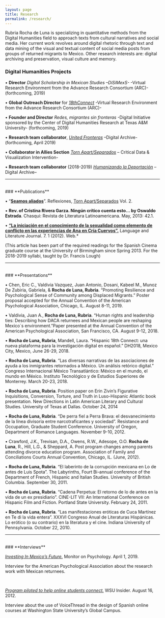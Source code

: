 ```yaml
---
layout: page
title: Research
permalink: /research/
---
```


Rubria Rocha de Luna is specializing in quantitative methods from the Digital Humanities field to approach texts from cultural narratives and social media. Her current work revolves around digital rhetoric through text and data mining of the visual and textual content of social media posts from groups of returned migrants to Mexico. Other research interests are: digital archiving and preservation, visual culture and memory.
<br>

### **Digital Humanities Projects**

•	**Director** *Digital Scholarship in Mexican Studies –DiSiMexS-* -Virtual Research Environment from the Advance Research Consortium (ARC)- (forthcoming, 2019)

•	**Global Outreach Director** for *[18thConnect]* -Virtual Research Environment from the Advance Research Consortium (ARC)-

•	**Founder and Director** *Redes, migrantes sin fronteras* -Digital Initiative sponsored by the Center of Digital Humanities Research at Texas A&M University- (forthcoming, 2019)

•	**Research team collaborator**, *[United Fronteras]* –Digital Archive- (forthcoming, April 2019)

•	**Collaborator in Allies Section** *[Torn Apart/Separados]* – Critical Data & Visualization Intervention-

•	**Research team collaborator** (2018-2019) *[Humanizando la Deportación]* –Digital Archive–

------------------------------------------------------------------------
<br>
### **Publications**

•	“**[Seamos aliados]**”. Reflexiones, [Torn Apart/Separados] Vol. 2.

•	**Rev. of Cristina Rivera Garza. Ningún crítico cuenta esto… by Oswaldo Estrada**. Chasqui: Revista de Literatura Latinoamericana. May, 2013: 42.1.

•	**[“La iniciación en el conocimiento de la sexualidad como elemento de conflicto en las experiencias de Ana en Cría Cuervos”.]** Language and Literature Journal. 7. 1 (2012). Web.*

(This article has been part of the required readings for the Spanish Cinema graduate course at the University of Birmingham since Spring 2013. For the 2018-2019 syllabi, taught by Dr. Francis Lough)


------------------------------------------------------------------------
<br>
### **Presentations**

•	Chen, Eric C., Valdivia Vazquez, Juan Antonio, Dosani, Kabeel M., Munoz De Zubiria, Gabriela, & **Rocha de Luna, Rubria**.  “Promoting Resilience and Psychological Sense of Community among Displaced Migrants.” Poster proposal accepted for the Annual Convention of the American Psychological Association, Chicago, IL. August 8-11, 2019.

•	Valdivia, Juan A., **Rocha de Luna, Rubria**. “Human rights and leadership ties: Describing how DACA returnees and Mexican people are reshaping Mexico´s environment.”Paper presented at the Annual Convention of the American Psychological Association, San Francisco, CA. August 9-12, 2018.

•	**Rocha de Luna, Rubria**, Mandell, Laura. “Hispanic 18th Connect: una nueva plataforma para la investigación digital en español.” DH2018, Mexico City, Mexico, June 26-29, 2018.

•	**Rocha de Luna, Rubria**. “Las diversas narrativas de las asociaciones de ayuda a los inmigrantes retornados a México. Un análisis retórico digital.” Congreso Internacional México Transatlántico: México en el mundo, el mundo en México. Instituto Tecnológico y de Estudios Superiores de Monterrey. March 20-23, 2018.

•	**Rocha de Luna, Rubria**. Position paper on Erin Zivin’s Figurative Inquisitions, Conversion, Torture, and Truth in Luso-Hispanic Atlantic book presentation. New Directions in Latin American Literary and Cultural Studies. University of Texas at Dallas. October 24, 2014

•	**Rocha de Luna, Rubria**. “De perra fiel a Perra Brava: el desvanecimiento de la línea divisoria entre narcotraficantes y sociedad”. Resistance and Occupation, Graduate Student Conference. University of Oregon, Department of Romance Languages. November 9-10, 2012.

•	Crawford, J.K., Trevisan, D.A., Owens, R.W., Adesope, O.O. **Rocha de Luna**, R., Hill, L.G., & Sheppard, A. Post program changes among parents attending divorce education program. Association of Family and Conciliations Courts Annual Convention, Chicago, IL. (June, 2012).

•	**Rocha de Luna, Rubria**. “El laberinto de la corrupción mexicana en Lo de antes de Luis Spota”. The Labyrinths, Fourt Bi-annual conference of the Department of French, Hispanic and Italian Studies. University of British Columbia. September 30, 2011.

•	**Rocha de Luna, Rubria**. “Cadena Perpetua: El retorno de lo de antes en la vida de un ex presidiario”. CINE-LIT VII: An International Conference on Hispanic Film and Fiction. Portland State University. February 24, 2011.

•	**Rocha de Luna, Rubria**. “Las manifestaciones eróticas de Cuca Martínez en Te di la vida entera”. XXXVI Congreso Anual de Literaturas Hispánicas. Lo erótico (o su contrario) en la literatura y el cine. Indiana University of Pennsylvania. October 22, 2010.

----------------------------------------------------------------------
<br>
### **Interviews**

*[Investing In Mexico’s Future.]* Monitor on Psychology. April 1, 2019.

Interview for the American Psychological Association about the research work with Mexican returnees.

<br>

*[Program piloted to help online students connect.]* WSU Insider. August 16, 2012.

Interview about the use of VoiceThread in the design of Spanish online courses at Washington State University’s Global Campus.



[18thConnect]:http://www.18thConnect.org
[United Fronteras]:https://unitedfronteras.github.io/
[Torn Apart/Separados]:http://xpmethod.plaintext.in/torn-apart/
[Humanizando la Deportación]:http://humanizandoladeportacion.ucdavis.edu/en/
[Seamos aliados]:http://xpmethod.plaintext.in/torn-apart/reflections/rubria_rocha.html
[“La iniciación en el conocimiento de la sexualidad como elemento de conflicto en las experiencias de Ana en Cría Cuervos”.]:https://lljournal.commons.gc.cuny.edu/2012-1-rocha-texto/
[Investing In Mexico’s Future.]: https://www.apa.org/monitor/2019/04/investing-mexico#
[Program piloted to help online students connect.]: https://news.wsu.edu/2012/08/16/program-piloted-to-help-online-students-connect/
